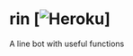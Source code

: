 # rin [![Heroku](https://heroku-badge.herokuapp.com/?app=shibuya-rin)]
A line bot with useful functions
